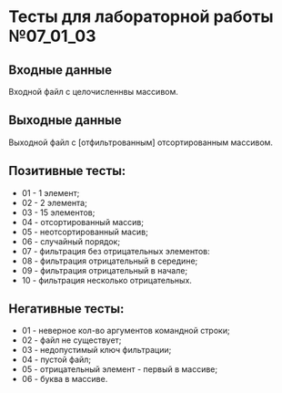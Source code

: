 # Тесты для лабораторной работы №07_01_03

## Входные данные
Входной файл с целочисленнвы массивом.

## Выходные данные
Выходной файл с [отфильтрованным] отсортированным массивом.

## Позитивные тесты:
- 01 - 1 элемент;
- 02 - 2 элемента;
- 03 - 15 элементов;
- 04 - отсортированный массив;
- 05 - неотсортированный масив;
- 06 - случайный порядок;
- 07 - фильтрация без отрицательных элементов:
- 08 - фильтрация отрицательный в середине;
- 09 - фильтрация отрицательный в начале;
- 10 - фильтрация несколько отрицательных.


## Негативные тесты:
- 01 - неверное кол-во аргументов командной строки;
- 02 - файл не существует;
- 03 - недопустимый ключ фильтрации;
- 04 - пустой файл;
- 05 - отрицательный элемент - первый в массиве;
- 06 - буква в массиве.
